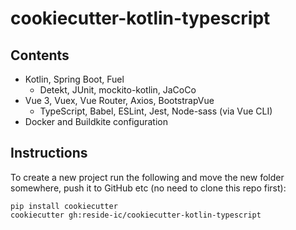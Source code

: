 # cookiecutter-kotlin-typescript

## Contents

- Kotlin, Spring Boot, Fuel
    - Detekt, JUnit, mockito-kotlin, JaCoCo
- Vue 3, Vuex, Vue Router, Axios, BootstrapVue
    - TypeScript, Babel, ESLint, Jest, Node-sass (via Vue CLI)
- Docker and Buildkite configuration

## Instructions

To create a new project run the following and move the new folder somewhere, push it to GitHub etc (no need to clone
this repo first):

```shell
pip install cookiecutter
cookiecutter gh:reside-ic/cookiecutter-kotlin-typescript
```
